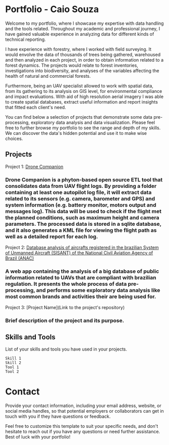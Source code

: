 # Portfolio - Caio Souza

Welcome to my portfolio, where I showcase my expertise with data handling and the tools related. Throughout my academic and professional journey, I have gained valuable experience in analyzing data for different kinds of technical reporting. 

I have experience with forestry, where I worked with field surveying. It would envolve the data of thousands of trees being gathered, warehoused and then analyzed in each project, in order to obtain information related to a forest dynamics. The projects would relate to forest inventories, investigations into biodiversity, and analyses of the variables affecting the health of natural and commercial forests.

Furthermore, being an UAV specialist allowed to work with spatial data, from its gathering to its analysis on GIS level, for environmental compliance and impact evaluations. With aid of high resolution aerial imagery I was able to create spatial databases, extract useful information and report insights that fitted each client's need. 

You can find below a selection of projects that demonstrate some data pre-processing, exploratory data analysis and data visualization. Please feel free to further browse my portfolio to see the range and depth of my skills. We can discover the data's hidden potential and use it to make wise choices.


## Projects

Project 1: [Drone Companion](https://github.com/caioems/DroneCompanion2)
### Drone Companion is a phyton-based open source ETL tool that consolidates data from UAV flight logs. By providing a folder containing at least one autopilot log file, it will extract data related to its sensors (e.g. camera, barometer and GPS) and system information (e.g. battery monitor, motors output and messages log). This data will be used to check if the flight met the planned conditions, such as maximum height and camera parameters. The processed data is stored in a sqlite database, and it also generates a KML file for viewing the flight path as well as a detailed report for each log.

Project 2: [Database analysis of aircrafts registered in the brazilian System of Unmanned Aircraft (SISANT) of the National Civil Aviation Agency of Brazil (ANAC)](https://caioems-analisesisant-app-z8f1vo.streamlit.app/)

### A web app containing the analysis of a big database of public information related to UAVs that are compliant with brazilian regulation. It presents the whole process of data pre-processing, and performs some exploratory data analysis like most common brands and activities their are being used for.
Project 3: [Project Name](Link to the project's repository)

### Brief description of the project and its purpose.

## Skills and Tools

List of your skills and tools you have used in your projects.

    Skill 1
    Skill 2
    Tool 1
    Tool 2

# Contact

Provide your contact information, including your email address, website, or social media handles, so that potential employers or collaborators can get in touch with you if they have questions or feedback.

Feel free to customize this template to suit your specific needs, and don't hesitate to reach out if you have any questions or need further assistance. Best of luck with your portfolio!

